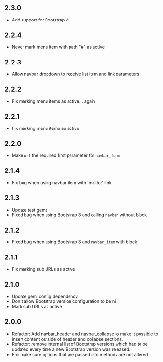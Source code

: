 ## 2.3.0

* Add support for Bootstrap 4

## 2.2.4

* Never mark menu item with path "#" as active

## 2.2.3

* Allow navbar dropdown to receive list item and link parameters

## 2.2.2

* Fix marking menu items as active... again

## 2.2.1

* Fix marking menu items as active

## 2.2.0

* Make `url` the required first parameter for `navbar_form`

## 2.1.4

* Fix bug when using navbar item with 'mailto:' link

## 2.1.3

* Update test gems
* Fixed bug when using Bootstrap 3 and calling `navbar` without block

## 2.1.2

* Fixed bug when using Bootstrap 3 and `navbar_item` with block

## 2.1.1

* Fix marking sub URLs as active

## 2.1.0

* Update gem_config dependency
* Don't allow Bootstrap version configuration to be nil
* Mark sub URLs as active

## 2.0.0

* Refactor: Add navbar_header and navbar_collapse to make it possible to insert content outside of header and collapse sections.
* Refactor: remove internal list of Bootstrap versions which had to be updated every time a new Bootstrap version was released.
* Fix: make sure options that are passed into methods are not altered
